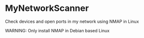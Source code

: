 # MyNetworkScanner
Check devices and open ports in my network using NMAP in Linux

WARNING: Only install NMAP in Debian based Linux
